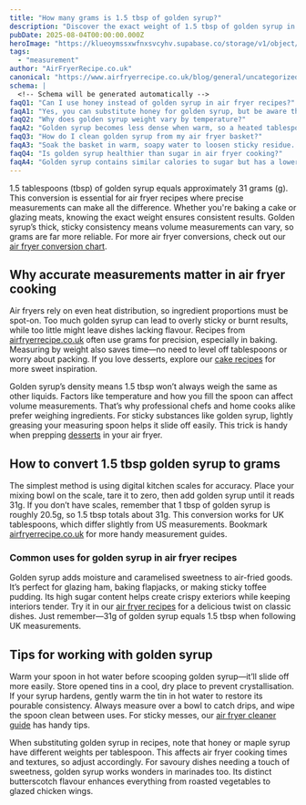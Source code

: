```yaml
---
title: "How many grams is 1.5 tbsp of golden syrup?"
description: "Discover the exact weight of 1.5 tbsp of golden syrup in grams for perfect air fryer recipes every time. Get the conversion now!"
pubDate: 2025-08-04T00:00:00.000Z
heroImage: "https://klueoymssxwfnxsvcyhv.supabase.co/storage/v1/object/public/Shmucket/how-many-grams-is-1-5-tbsp-of-golden-syrup.webp"
tags:
  - "measurement"
author: "AirFryerRecipe.co.uk"
canonical: "https://www.airfryerrecipe.co.uk/blog/general/uncategorized/how-many-grams-is-1-5-tbsp-of-golden-syrup"
schema: |
  <!-- Schema will be generated automatically -->
faqQ1: "Can I use honey instead of golden syrup in air fryer recipes?"
faqA1: "Yes, you can substitute honey for golden syrup, but be aware that honey is slightly thicker and sweeter. Use about 10% less honey by weight (around 28g instead of 31g for 1.5 tbsp golden syrup). The cooking time may need slight adjustment as honey caramelises faster."
faqQ2: "Why does golden syrup weight vary by temperature?"
faqA2: "Golden syrup becomes less dense when warm, so a heated tablespoon may hold slightly less by weight. For accuracy, measure at room temperature. If your syrup’s been stored in a cold place, let it sit out for 30 minutes before measuring for air fryer recipes."
faqQ3: "How do I clean golden syrup from my air fryer basket?"
faqA3: "Soak the basket in warm, soapy water to loosen sticky residue. Avoid abrasive scrubbers—use a soft sponge or nylon brush. For stubborn spots, make a paste of baking soda and water. Always dry thoroughly before next use to prevent rusting."
faqQ4: "Is golden syrup healthier than sugar in air fryer cooking?"
faqA4: "Golden syrup contains similar calories to sugar but has a lower GI index, causing slower blood sugar rises. However, it’s still high in sugars, so use sparingly. Its liquid form distributes sweetness more evenly in air fryer recipes compared to granulated sugar."
---
```

<p>1.5 tablespoons (tbsp) of golden syrup equals approximately 31 grams (g). This conversion is essential for air fryer recipes where precise measurements can make all the difference. Whether you're baking a cake or glazing meats, knowing the exact weight ensures consistent results. Golden syrup’s thick, sticky consistency means volume measurements can vary, so grams are far more reliable. For more air fryer conversions, check out our <a href=https://www.airfryerrecipe.co.uk/air-fryer-conversion-chart>air fryer conversion chart</a>.</p>

<h2>Why accurate measurements matter in air fryer cooking</h2>
<p>Air fryers rely on even heat distribution, so ingredient proportions must be spot-on. Too much golden syrup can lead to overly sticky or burnt results, while too little might leave dishes lacking flavour. Recipes from <a href=https://www.airfryerrecipe.co.uk>airfryerrecipe.co.uk</a> often use grams for precision, especially in baking. Measuring by weight also saves time—no need to level off tablespoons or worry about packing. If you love desserts, explore our <a href=https://www.airfryerrecipe.co.uk/recipe-category/cakes>cake recipes</a> for more sweet inspiration.</p>

<p>Golden syrup’s density means 1.5 tbsp won’t always weigh the same as other liquids. Factors like temperature and how you fill the spoon can affect volume measurements. That’s why professional chefs and home cooks alike prefer weighing ingredients. For sticky substances like golden syrup, lightly greasing your measuring spoon helps it slide off easily. This trick is handy when prepping <a href=https://www.airfryerrecipe.co.uk/recipe-category/dessert>desserts</a> in your air fryer.</p>

<h2>How to convert 1.5 tbsp golden syrup to grams</h2>
<p>The simplest method is using digital kitchen scales for accuracy. Place your mixing bowl on the scale, tare it to zero, then add golden syrup until it reads 31g. If you don’t have scales, remember that 1 tbsp of golden syrup is roughly 20.5g, so 1.5 tbsp totals about 31g. This conversion works for UK tablespoons, which differ slightly from US measurements. Bookmark <a href=https://www.airfryerrecipe.co.uk>airfryerrecipe.co.uk</a> for more handy measurement guides.</p>

<h3>Common uses for golden syrup in air fryer recipes</h3>
<p>Golden syrup adds moisture and caramelised sweetness to air-fried goods. It’s perfect for glazing ham, baking flapjacks, or making sticky toffee pudding. Its high sugar content helps create crispy exteriors while keeping interiors tender. Try it in our <a href=https://www.airfryerrecipe.co.uk/recipes>air fryer recipes</a> for a delicious twist on classic dishes. Just remember—31g of golden syrup equals 1.5 tbsp when following UK measurements.</p>

<h2>Tips for working with golden syrup</h2>
<p>Warm your spoon in hot water before scooping golden syrup—it’ll slide off more easily. Store opened tins in a cool, dry place to prevent crystallisation. If your syrup hardens, gently warm the tin in hot water to restore its pourable consistency. Always measure over a bowl to catch drips, and wipe the spoon clean between uses. For sticky messes, our <a href=https://www.airfryerrecipe.co.uk/air-fryer-cleaner>air fryer cleaner guide</a> has handy tips.</p>

<p>When substituting golden syrup in recipes, note that honey or maple syrup have different weights per tablespoon. This affects air fryer cooking times and textures, so adjust accordingly. For savoury dishes needing a touch of sweetness, golden syrup works wonders in marinades too. Its distinct butterscotch flavour enhances everything from roasted vegetables to glazed chicken wings.</p>
